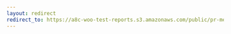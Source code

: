 ```yaml
---
layout: redirect
redirect_to: https://a8c-woo-test-reports.s3.amazonaws.com/public/pr-merge/41801/e2e/index.html
---
```

